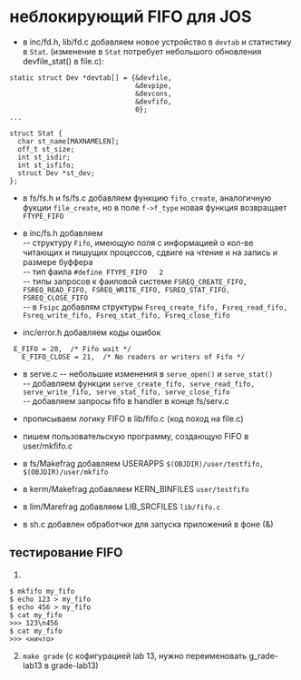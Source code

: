 # неблокирующий FIFO для JOS  

* в inc/fd.h, lib/fd.c добавляем новое устройство в `devtab` и статистику в `Stat`.
(изменение в `Stat` потребует небольшого обновления devfile_stat() в file.c):
```
static struct Dev *devtab[] = {&devfile,
                               &devpipe,
                               &devcons,
                               &devfifo,
                               0};
...

struct Stat {
  char st_name[MAXNAMELEN];
  off_t st_size;
  int st_isdir;
  int st_isfifo;
  struct Dev *st_dev;
};
```

* в fs/fs.h и fs/fs.c добавляем функцию `fifo_create`, аналогичную фукции `file_create`, 
но в поле `f->f_type` новая функция возвращает `FTYPE_FIFO`

* в inc/fs.h добавляем  
 -- структуру `Fifo`, имеющую поля с информацией о кол-ве читающих и пишущих процессов, 
 сдвиге на чтение и на запись и размере буффера  
 -- тип фаила `#define FTYPE_FIFO	2`  
 -- типы запросов к фаиловой системе
  `FSREQ_CREATE_FIFO, FSREQ_READ_FIFO, FSREQ_WRITE_FIFO, FSREQ_STAT_FIFO, FSREQ_CLOSE_FIFO`  
 -- в `Fsipc` добавлям структуры 
 `Fsreq_create_fifo, Fsreq_read_fifo, Fsreq_write_fifo, Fsreq_stat_fifo, Fsreq_close_fifo`  

 * inc/error.h добавляем коды ошибок
 ```
  E_FIFO = 20,	/* Fifo wait */
	E_FIFO_CLOSE = 21,	/* No readers or writers of Fifo */
 ```

 * в serve.c 
 -- небольшие изменения в `serve_open()` и `serve_stat()`  
 -- добавляем функции `serve_create_fifo, serve_read_fifo, serve_write_fifo, serve_stat_fifo, serve_close_fifo`  
 -- добавляем запросы fifo в handler в конце fs/serv.c  

 * прописываем логику FIFO в lib/fifo.c (код поход на file.c)

 * пишем пользовательскую программу, создающую FIFO в user/mkfifo.c

 * в fs/Makefrag добавляем USERAPPS `$(OBJDIR)/user/testfifo, $(OBJDIR)/user/mkfifo`

 * в kerm/Makefrag добавляем KERN_BINFILES `user/testfifo`

 * в lim/Marefrag добавляем LIB_SRCFILES `lib/fifo.c`

 * в sh.c добавлен обработчки для запуска приложений в фоне (&)


 ## тестирование FIFO
 1. 
 ```
 $ mkfifo my_fifo
 $ echo 123 > my_fifo
 $ echo 456 > my_fifo
 $ cat my_fifo
 >>> 123\n456
 $ cat my_fifo
 >>> <ничто>
```
 2. `make grade`  (с кофигурацией lab 13, нужно переименовать g_rade-lab13 в grade-lab13)
